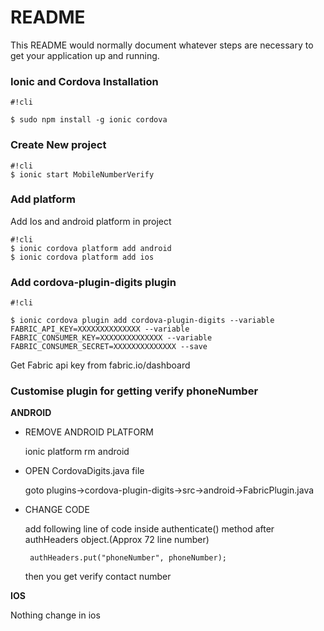 # README #

This README would normally document whatever steps are necessary to get your application up and running.

### Ionic and Cordova Installation  ###
```
#!cli

$ sudo npm install -g ionic cordova
```

### Create New project  ###

```
#!cli
$ ionic start MobileNumberVerify
```
### Add platform  ###

Add Ios and android platform in project
```
#!cli
$ ionic cordova platform add android
$ ionic cordova platform add ios
```
### Add cordova-plugin-digits plugin ###
```
#!cli

$ ionic cordova plugin add cordova-plugin-digits --variable FABRIC_API_KEY=XXXXXXXXXXXXXX --variable FABRIC_CONSUMER_KEY=XXXXXXXXXXXXXX --variable FABRIC_CONSUMER_SECRET=XXXXXXXXXXXXXX --save

```
Get Fabric api key from fabric.io/dashboard


### Customise plugin for getting verify phoneNumber ###


**ANDROID**

  - REMOVE ANDROID PLATFORM

      ionic platform rm android

  - OPEN CordovaDigits.java file

      goto plugins->cordova-plugin-digits->src->android->FabricPlugin.java

  - CHANGE CODE

      add following line of code inside authenticate() method after authHeaders object.(Approx 72 line number)

         authHeaders.put("phoneNumber", phoneNumber);

      then you get verify contact number


**IOS**

Nothing change in ios
